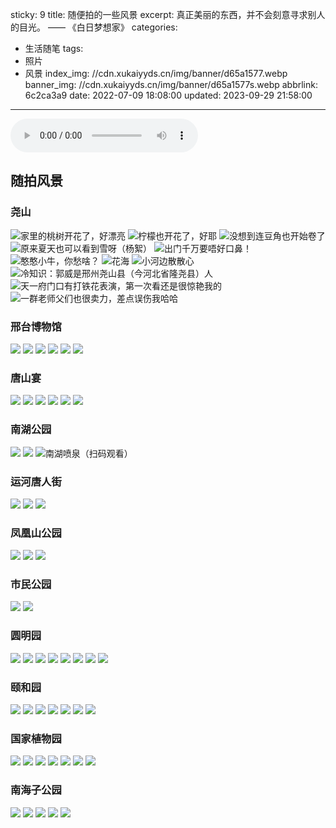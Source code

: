sticky: 9
title: 随便拍的一些风景
excerpt: 真正美丽的东西，并不会刻意寻求别人的目光。 —— 《白日梦想家》
categories:
  - 生活随笔
tags:
  - 照片
  - 风景
index_img: //cdn.xukaiyyds.cn/img/banner/d65a1577.webp
banner_img: //cdn.xukaiyyds.cn/img/banner/d65a1577s.webp
abbrlink: 6c2ca3a9
date: 2022-07-09 18:08:00
updated: 2023-09-29 21:58:00
---
<style>
  .note-warning:first-of-type {
    display: none;
  }
</style>

<div class="text-center">

<audio controls loop="loop"><source src="https://cdn.xukaiyyds.cn/audio/卡农.mp3" type="audio/mpeg"></audio>

</div>

## 随拍风景

### 尧山

![家里的桃树开花了，好漂亮](https://cdn.xukaiyyds.cn/img/scape/尧山/01.jpg)
![柠檬也开花了，好耶](https://cdn.xukaiyyds.cn/img/scape/尧山/02.jpg)
![没想到连豆角也开始卷了](https://cdn.xukaiyyds.cn/img/scape/尧山/03.jpg)
![原来夏天也可以看到雪呀（杨絮）](https://cdn.xukaiyyds.cn/img/scape/尧山/04.jpg)
![出门千万要唔好口鼻！](https://cdn.xukaiyyds.cn/img/scape/尧山/05.jpg)
![憨憨小牛，你愁啥？](https://cdn.xukaiyyds.cn/img/scape/尧山/06.jpg)
![花海](https://cdn.xukaiyyds.cn/img/scape/尧山/07.jpg)
![小河边散散心](https://cdn.xukaiyyds.cn/img/scape/尧山/08.jpg)
![冷知识：郭威是邢州尧山县（今河北省隆尧县）人](https://cdn.xukaiyyds.cn/img/scape/尧山/09.jpg)
![天一府门口有打铁花表演，第一次看还是很惊艳我的](https://cdn.xukaiyyds.cn/img/scape/尧山/10.jpg)
![一群老师父们也很卖力，差点误伤我哈哈](https://cdn.xukaiyyds.cn/img/scape/尧山/11.jpg)

### 邢台博物馆

![](https://cdn.xukaiyyds.cn/img/scape/邢台博物馆/01.jpg)
![](https://cdn.xukaiyyds.cn/img/scape/邢台博物馆/02.jpg)
![](https://cdn.xukaiyyds.cn/img/scape/邢台博物馆/03.jpg)
![](https://cdn.xukaiyyds.cn/img/scape/邢台博物馆/04.jpg)
![](https://cdn.xukaiyyds.cn/img/scape/邢台博物馆/05.jpg)
![](https://cdn.xukaiyyds.cn/img/scape/邢台博物馆/06.jpg)

### 唐山宴

![](https://cdn.xukaiyyds.cn/img/scape/唐山宴/01.jpg)
![](https://cdn.xukaiyyds.cn/img/scape/唐山宴/02.jpg)
![](https://cdn.xukaiyyds.cn/img/scape/唐山宴/03.jpg)
![](https://cdn.xukaiyyds.cn/img/scape/唐山宴/04.jpg)
![](https://cdn.xukaiyyds.cn/img/scape/唐山宴/05.jpg)
![](https://cdn.xukaiyyds.cn/img/scape/唐山宴/06.jpg)

### 南湖公园

![](https://cdn.xukaiyyds.cn/img/scape/南湖公园/01.jpg)
![](https://cdn.xukaiyyds.cn/img/scape/南湖公园/02.jpg)
![南湖喷泉（扫码观看）](https://cdn.xukaiyyds.cn/img/scape/南湖公园/南湖喷泉.png)

### 运河唐人街

![](https://cdn.xukaiyyds.cn/img/scape/运河唐人街/01.jpg)
![](https://cdn.xukaiyyds.cn/img/scape/运河唐人街/02.jpg)
![](https://cdn.xukaiyyds.cn/img/scape/运河唐人街/03.jpg)

### 凤凰山公园

![](https://cdn.xukaiyyds.cn/img/scape/凤凰山公园/01.jpg)
![](https://cdn.xukaiyyds.cn/img/scape/凤凰山公园/02.jpg)
![](https://cdn.xukaiyyds.cn/img/scape/凤凰山公园/03.jpg)

### 市民公园

![](https://cdn.xukaiyyds.cn/img/scape/市民公园/01.jpg)
![](https://cdn.xukaiyyds.cn/img/scape/市民公园/02.jpg)

### 圆明园

![](https://cdn.xukaiyyds.cn/img/scape/圆明园/01.jpg)
![](https://cdn.xukaiyyds.cn/img/scape/圆明园/02.jpg)
![](https://cdn.xukaiyyds.cn/img/scape/圆明园/03.jpg)
![](https://cdn.xukaiyyds.cn/img/scape/圆明园/04.jpg)
![](https://cdn.xukaiyyds.cn/img/scape/圆明园/05.jpg)
![](https://cdn.xukaiyyds.cn/img/scape/圆明园/06.jpg)
![](https://cdn.xukaiyyds.cn/img/scape/圆明园/07.jpg)
![](https://cdn.xukaiyyds.cn/img/scape/圆明园/08.jpg)

### 颐和园

![](https://cdn.xukaiyyds.cn/img/scape/颐和园/01.jpg)
![](https://cdn.xukaiyyds.cn/img/scape/颐和园/02.jpg)
![](https://cdn.xukaiyyds.cn/img/scape/颐和园/03.jpg)
![](https://cdn.xukaiyyds.cn/img/scape/颐和园/04.jpg)
![](https://cdn.xukaiyyds.cn/img/scape/颐和园/05.jpg)
![](https://cdn.xukaiyyds.cn/img/scape/颐和园/06.jpg)
![](https://cdn.xukaiyyds.cn/img/scape/颐和园/07.jpg)

### 国家植物园

![](https://cdn.xukaiyyds.cn/img/scape/国家植物园/01.jpg)
![](https://cdn.xukaiyyds.cn/img/scape/国家植物园/02.jpg)
![](https://cdn.xukaiyyds.cn/img/scape/国家植物园/03.jpg)
![](https://cdn.xukaiyyds.cn/img/scape/国家植物园/04.jpg)
![](https://cdn.xukaiyyds.cn/img/scape/国家植物园/05.jpg)
![](https://cdn.xukaiyyds.cn/img/scape/国家植物园/06.jpg)
![](https://cdn.xukaiyyds.cn/img/scape/国家植物园/07.jpg)

### 南海子公园

![](https://cdn.xukaiyyds.cn/img/scape/南海子公园/01.jpg)
![](https://cdn.xukaiyyds.cn/img/scape/南海子公园/02.jpg)
![](https://cdn.xukaiyyds.cn/img/scape/南海子公园/03.jpg)
![](https://cdn.xukaiyyds.cn/img/scape/南海子公园/04.jpg)
![](https://cdn.xukaiyyds.cn/img/scape/南海子公园/05.jpg)